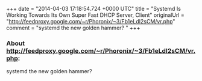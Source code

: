 +++
date = "2014-04-03 17:18:54.724 +0000 UTC"
title = "Systemd Is Working Towards Its Own Super Fast DHCP Server, Client"
originalUrl = "http://feedproxy.google.com/~r/Phoronix/~3/Fb1eLdI2sCM/vr.php"
comment = "systemd the new golden hammer? "
+++

### About http://feedproxy.google.com/~r/Phoronix/~3/Fb1eLdI2sCM/vr.php:

systemd the new golden hammer? 

